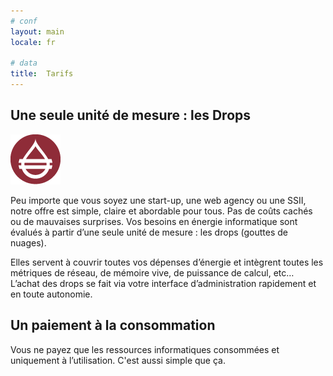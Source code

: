 ```yaml
---
# conf
layout: main
locale: fr

# data
title:  Tarifs
---
```


## Une seule unité de mesure : les Drops 
<div id="drop"><img alt='' src='/media/drops.png' /></div>

Peu importe que vous soyez une start-up, une web agency ou une SSII, notre offre est simple, claire et abordable pour tous. Pas de coûts cachés ou de mauvaises surprises.
Vos besoins en énergie informatique sont évalués à partir d’une seule unité de mesure : les drops (gouttes de nuages).  
 
Elles servent à couvrir toutes vos dépenses d’énergie et intègrent toutes les métriques de réseau, de mémoire vive, de puissance de calcul, etc… L’achat des drops se fait via votre interface d’administration rapidement et en toute autonomie. 
## Un paiement à la consommation
Vous ne payez que les ressources informatiques consommées et uniquement à l’utilisation. C'est aussi simple que ça.
